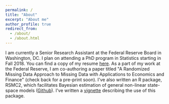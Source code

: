 ```yaml
---
permalink: /
title: "About"
excerpt: "About me"
author_profile: true
redirect_from:
  - /about/
  - /about.html
---
```


I am currently a Senior Research Assistant at the Federal Reserve Board in Washington, DC. I plan on attending a PhD program in Statistics starting in Fall 2018. You can find a copy of my resume [here](/files/derek_resume.pdf). As a part of my work at the Federal Reserve, I am co-authoring a paper titled "A Randomized Missing Data Approach to Missing Data with Applications to Economics and Finance" (check back for a pre-print soon). I've also written an R package, RSMC2, which facilitates Bayesian estimation of general non-linear state-space models ([Github](https://www.github.com/dereklh24/RSMC2)). I've written a [vignette](/files/stochastic_volatility.html) describing the use of this package. 

